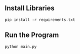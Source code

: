 ## Install Libraries
```
pip install -r requirements.txt
```

## Run the Program
```
python main.py
```